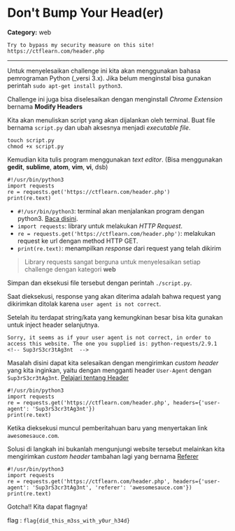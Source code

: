 # Don't Bump Your Head(er)
**Category:** web
```
Try to bypass my security measure on this site! https://ctflearn.com/header.php
```
---

Untuk menyelesaikan challenge ini kita akan menggunakan bahasa pemrograman Python (_versi 3.x). Jika belum menginstal bisa gunakan perintah `sudo apt-get install python3`.

Challenge ini juga bisa diselesaikan dengan menginstall _Chrome Extension_ bernama **Modify Headers**

Kita akan menuliskan script yang akan dijalankan oleh terminal. Buat file bernama `script.py` dan ubah aksesnya menjadi _executable file_.
```
touch script.py
chmod +x script.py
```

Kemudian kita tulis program menggunakan _text editor_. (Bisa menggunakan **gedit**, **sublime**, **atom**, **vim**, **vi**, dsb)
```
#!/usr/bin/python3
import requests
re = requests.get('https://ctflearn.com/header.php')
print(re.text)

```

* `#!/usr/bin/python3`: terminal akan menjalankan program dengan python3. [Baca disini](https://stackoverflow.com/questions/7670303/purpose-of-usr-bin-python3).
* `import requests`: library untuk melakukan _HTTP Request_.
* `re = requests.get('https://ctflearn.com/header.php')`: melakukan request ke url dengan method HTTP GET.
* `print(re.text)`: menampilkan _response_ dari request yang telah dikirim

> Library requests sangat berguna untuk menyelesaikan setiap challenge dengan kategori **web**

Simpan dan eksekusi file tersebut dengan perintah `./script.py`.

Saat dieksekusi, response yang akan diterima adalah bahwa request yang dikirimkan ditolak karena `user agent is not correct`.

Setelah itu terdapat string/kata yang kemungkinan besar bisa kita gunakan untuk inject header selanjutnya.

```
Sorry, it seems as if your user agent is not correct, in order to access this website. The one you supplied is: python-requests/2.9.1
<!-- Sup3rS3cr3tAg3nt  -->
```
Masalah disini dapat kita selesaikan dengan mengirimkan _custom header_ yang kita inginkan, yaitu dengan mengganti header `User-Agent` dengan `Sup3rS3cr3tAg3nt`. [Pelajari tentang Header](https://developer.mozilla.org/en-US/docs/Web/HTTP/Headers)

```
#!/usr/bin/python3
import requests
re = requests.get('https://ctflearn.com/header.php', headers={'user-agent': 'Sup3rS3cr3tAg3nt'})
print(re.text)
```
Ketika dieksekusi muncul pemberitahuan baru yang menyertakan link `awesomesauce.com`.

Solusi di langkah ini bukanlah mengunjungi website tersebut melainkan kita mengirimkan _custom header_ tambahan lagi yang bernama [Referer](https://developer.mozilla.org/en-US/docs/Web/HTTP/Headers/Referer)

```
#!/usr/bin/python3
import requests
re = requests.get('https://ctflearn.com/header.php', headers={'user-agent': 'Sup3rS3cr3tAg3nt', 'referer': 'awesomesauce.com'})
print(re.text)
```

Gotcha!! Kita dapat flagnya!

flag : `flag{did_this_m3ss_with_y0ur_h34d}`